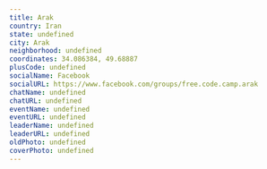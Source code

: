 ```yaml
---
title: Arak
country: Iran
state: undefined
city: Arak
neighborhood: undefined
coordinates: 34.086384, 49.68887
plusCode: undefined
socialName: Facebook
socialURL: https://www.facebook.com/groups/free.code.camp.arak
chatName: undefined
chatURL: undefined
eventName: undefined
eventURL: undefined
leaderName: undefined
leaderURL: undefined
oldPhoto: undefined
coverPhoto: undefined
---
```


